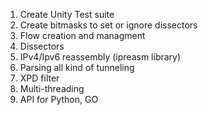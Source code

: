 1. Create Unity Test suite
2. Create bitmasks to set or ignore dissectors
3. Flow creation and managment
4. Dissectors
5. IPv4/Ipv6 reassembly (ipreasm library)
6. Parsing all kind of tunneling
7. XPD filter
8. Multi-threading
9. API for Python, GO
